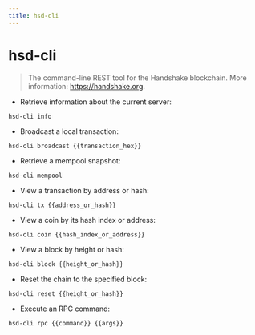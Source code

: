 ```yaml
---
title: hsd-cli
---
```

# hsd-cli

> The command-line REST tool for the Handshake blockchain.
> More information: <https://handshake.org>.

- Retrieve information about the current server:

`hsd-cli info`

- Broadcast a local transaction:

`hsd-cli broadcast {{transaction_hex}}`

- Retrieve a mempool snapshot:

`hsd-cli mempool`

- View a transaction by address or hash:

`hsd-cli tx {{address_or_hash}}`

- View a coin by its hash index or address:

`hsd-cli coin {{hash_index_or_address}}`

- View a block by height or hash:

`hsd-cli block {{height_or_hash}}`

- Reset the chain to the specified block:

`hsd-cli reset {{height_or_hash}}`

- Execute an RPC command:

`hsd-cli rpc {{command}} {{args}}`
